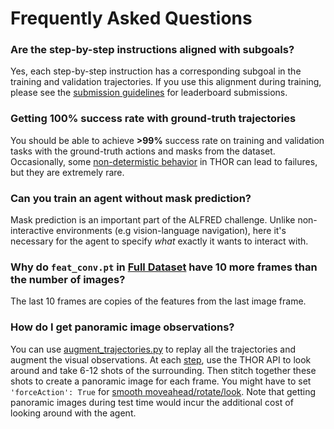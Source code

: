 # Frequently Asked Questions


### Are the step-by-step instructions aligned with subgoals?

Yes, each step-by-step instruction has a corresponding subgoal in the training and validation trajectories. If you use this alignment during training, please see the [submission guidelines](https://leaderboard.allenai.org/alfred/submissions/get-started) for leaderboard submissions. 

### Getting 100% success rate with ground-truth trajectories

You should be able to achieve **>99%** success rate on training and validation tasks with the ground-truth actions and masks from the dataset. Occasionally, some [non-determistic behavior](https://github.com/askforalfred/alfred/issues/19) in THOR can lead to failures, but they are extremely rare. 

### Can you train an agent without mask prediction?

Mask prediction is an important part of the ALFRED challenge. Unlike non-interactive environments (e.g vision-language navigation), here it's necessary for the agent to specify *what* exactly it wants to interact with.

### Why do `feat_conv.pt` in [Full Dataset](https://ai2-vision-alfred.s3-us-west-2.amazonaws.com/full_2.1.0.7z) have 10 more frames than the number of images?

The last 10 frames are copies of the features from the last image frame. 

### How do I get panoramic image observations?

You can use [augment_trajectories.py](../gen/scripts/augment_trajectories.py) to replay all the trajectories and augment the visual observations. At each [step](https://github.com/askforalfred/alfred/blob/a88bafac23a21725087d5a7b484dfcadeef1c5dc/gen/scripts/augment_trajectories.py#L137), use the THOR API to look around and take 6-12 shots of the surrounding. Then stitch together these shots to create a panoramic image for each frame. You might have to set `'forceAction': True` for [smooth moveahead/rotate/look](https://github.com/askforalfred/alfred/blob/a88bafac23a21725087d5a7b484dfcadeef1c5dc/env/thor_env.py#L258). Note that getting panoramic images during test time would incur the additional cost of looking around with the agent.  